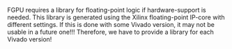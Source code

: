 FGPU requires a library for floating-point logic if hardware-support is needed.
This library is generated using the Xilinx floating-point IP-core with different settings.
If this is done with some Vivado version, it may not be usable in a future one!!!
Therefore, we have to provide a library for each Vivado version!
